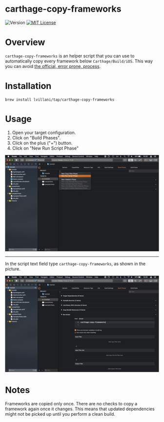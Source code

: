 # carthage-copy-frameworks

![Version](https://img.shields.io/badge/version-v2.0.0-blue.svg)
[![MIT License](https://img.shields.io/badge/license-mit-blue.svg)](http://choosealicense.com/licenses/mit/)


# Overview

`carthage-copy-frameworks` is an helper script that you can use to automatically copy every
framework below `Carthage/Build/iOS`. This way you can avoid [the official, error prone,
process](https://github.com/Carthage/Carthage#if-youre-building-for-ios-tvos-or-watchos).


# Installation

    brew install lvillani/tap/carthage-copy-frameworks


# Usage

1. Open your target configuration.
2. Click on "Build Phases".
3. Click on the plus ("+") button.
4. Click on "New Run Script Phase"

![Step 1](images/step1.png)

----

In the script text field type `carthage-copy-frameworks`, as shown in the picture.

![Step 2](images/step2.png)


# Notes

Frameworks are copied only once. There are no checks to copy a framework again once it changes. This
means that updated dependencies might not be picked up until you perform a clean build.
